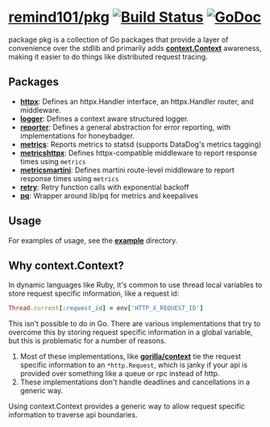 # [remind101/pkg](https://github.com/remind101/pkg) [![Build Status](https://travis-ci.org/remind101/pkg.svg?branch=master)](https://travis-ci.org/remind101/pkg) [![GoDoc](https://godoc.org/github.com/remind101/pkg?status.svg)](https://godoc.org/github.com/remind101/pkg)

package pkg is a collection of Go packages that provide a layer of convenience over the stdlib and primarily adds **[context.Context](https://godoc.org/golang.org/x/net/context)** awareness, making it easier to do things like distributed request tracing.

## Packages

* **[httpx](./httpx)**: Defines an httpx.Handler interface, an httpx.Handler router, and middleware.
* **[logger](./logger)**: Defines a context aware structured logger.
* **[reporter](./reporter)**: Defines a general abstraction for error reporting, with implementations for honeybadger.
* **[metrics](./metrics)**: Reports metrics to statsd (supports DataDog's metrics tagging)
* **[metricshttpx](./metrics/metricshttpx)**: Defines httpx-compatible middleware to report response times using `metrics`
* **[metricsmartini](./metrics/metricsmartini)**: Defines martini route-level middleware to report response times using `metrics`
* **[retry](./retry)**: Retry function calls with exponential backoff
* **[pq](./pq)**: Wrapper around lib/pq for metrics and keepalives

## Usage

For examples of usage, see the **[example](./example)** directory.

## Why context.Context?

In dynamic languages like Ruby, it's common to use thread local variables to store request specific information, like a request id:

```ruby
Thread.current[:request_id] = env['HTTP_X_REQUEST_ID']
```

This isn't possible to do in Go. There are various implementations that try to overcome this by storing request specific information in a global variable, but this is problematic for a number of reasons.

1. Most of these implementations, like **[gorilla/context](https://github.com/gorilla/context)** tie the request specific information to an `*http.Request`, which is janky if your api is provided over something like a queue or rpc instead of http.
2. These implementations don't handle deadlines and cancellations in a generic way.

Using context.Context provides a generic way to allow request specific information to traverse api boundaries.
